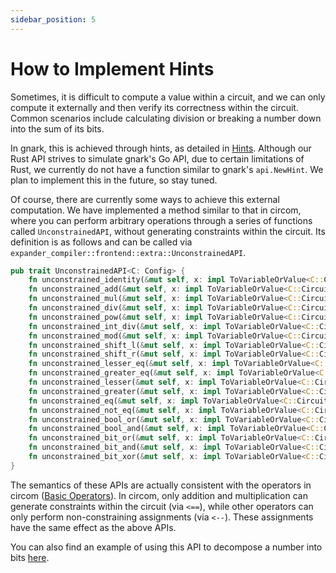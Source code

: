 ```yaml
---
sidebar_position: 5
---
```


# How to Implement Hints

Sometimes, it is difficult to compute a value within a circuit, and we can only compute it externally and then verify its correctness within the circuit. Common scenarios include calculating division or breaking a number down into the sum of its bits.

In gnark, this is achieved through hints, as detailed in [Hints](https://docs.gnark.consensys.io/HowTo/write/hints). Although our Rust API strives to simulate gnark's Go API, due to certain limitations of Rust, we currently do not have a function similar to gnark's `api.NewHint`. We plan to implement this in the future, so stay tuned.

Of course, there are currently some ways to achieve this external computation. We have implemented a method similar to that in circom, where you can perform arbitrary operations through a series of functions called `UnconstrainedAPI`, without generating constraints within the circuit. Its definition is as follows and can be called via `expander_compiler::frontend::extra::UnconstrainedAPI`.

```rust
pub trait UnconstrainedAPI<C: Config> {
    fn unconstrained_identity(&mut self, x: impl ToVariableOrValue<C::CircuitField>) -> Variable;
    fn unconstrained_add(&mut self, x: impl ToVariableOrValue<C::CircuitField>, y: impl ToVariableOrValue<C::CircuitField>) -> Variable;
    fn unconstrained_mul(&mut self, x: impl ToVariableOrValue<C::CircuitField>, y: impl ToVariableOrValue<C::CircuitField>) -> Variable;
    fn unconstrained_div(&mut self, x: impl ToVariableOrValue<C::CircuitField>, y: impl ToVariableOrValue<C::CircuitField>) -> Variable;
    fn unconstrained_pow(&mut self, x: impl ToVariableOrValue<C::CircuitField>, y: impl ToVariableOrValue<C::CircuitField>) -> Variable;
    fn unconstrained_int_div(&mut self, x: impl ToVariableOrValue<C::CircuitField>, y: impl ToVariableOrValue<C::CircuitField>) -> Variable;
    fn unconstrained_mod(&mut self, x: impl ToVariableOrValue<C::CircuitField>, y: impl ToVariableOrValue<C::CircuitField>) -> Variable;
    fn unconstrained_shift_l(&mut self, x: impl ToVariableOrValue<C::CircuitField>, y: impl ToVariableOrValue<C::CircuitField>) -> Variable;
    fn unconstrained_shift_r(&mut self, x: impl ToVariableOrValue<C::CircuitField>, y: impl ToVariableOrValue<C::CircuitField>) -> Variable;
    fn unconstrained_lesser_eq(&mut self, x: impl ToVariableOrValue<C::CircuitField>, y: impl ToVariableOrValue<C::CircuitField>) -> Variable;
    fn unconstrained_greater_eq(&mut self, x: impl ToVariableOrValue<C::CircuitField>, y: impl ToVariableOrValue<C::CircuitField>) -> Variable;
    fn unconstrained_lesser(&mut self, x: impl ToVariableOrValue<C::CircuitField>, y: impl ToVariableOrValue<C::CircuitField>) -> Variable;
    fn unconstrained_greater(&mut self, x: impl ToVariableOrValue<C::CircuitField>, y: impl ToVariableOrValue<C::CircuitField>) -> Variable;
    fn unconstrained_eq(&mut self, x: impl ToVariableOrValue<C::CircuitField>, y: impl ToVariableOrValue<C::CircuitField>) -> Variable;
    fn unconstrained_not_eq(&mut self, x: impl ToVariableOrValue<C::CircuitField>, y: impl ToVariableOrValue<C::CircuitField>) -> Variable;
    fn unconstrained_bool_or(&mut self, x: impl ToVariableOrValue<C::CircuitField>, y: impl ToVariableOrValue<C::CircuitField>) -> Variable;
    fn unconstrained_bool_and(&mut self, x: impl ToVariableOrValue<C::CircuitField>, y: impl ToVariableOrValue<C::CircuitField>) -> Variable;
    fn unconstrained_bit_or(&mut self, x: impl ToVariableOrValue<C::CircuitField>, y: impl ToVariableOrValue<C::CircuitField>) -> Variable;
    fn unconstrained_bit_and(&mut self, x: impl ToVariableOrValue<C::CircuitField>, y: impl ToVariableOrValue<C::CircuitField>) -> Variable;
    fn unconstrained_bit_xor(&mut self, x: impl ToVariableOrValue<C::CircuitField>, y: impl ToVariableOrValue<C::CircuitField>) -> Variable;
}
```

The semantics of these APIs are actually consistent with the operators in circom ([Basic Operators](https://docs.circom.io/circom-language/basic-operators/)). In circom, only addition and multiplication can generate constraints within the circuit (via `<==`), while other operators can only perform non-constraining assignments (via `<--`). These assignments have the same effect as the above APIs.

You can also find an example of using this API to decompose a number into bits [here](https://github.com/PolyhedraZK/ExpanderCompilerCollection/blob/master/expander_compiler/tests/to_binary_unconstrained_api.rs).